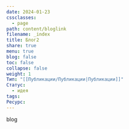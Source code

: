 ```yaml
---
date: 2024-01-23
cssclasses:
  - page
path: content/bloglink
filename: _index
title: Блог2
share: true
menu: true
blog: false
toc: false
collapse: false
weight: 1
Тип: "[[Публикации/Публикации|Публикации]]"
Статус:
  - идея
tags: 
Ресурс: 
---
```


blog
